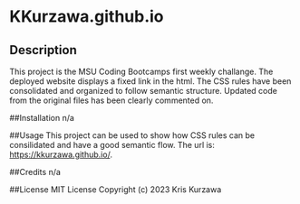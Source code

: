 # KKurzawa.github.io

## Description
This project is the MSU Coding Bootcamps first weekly challange.  The deployed website displays a fixed link in the html.  The CSS rules have been consolidated and organized to follow semantic structure.  Updated code from the original files has been clearly commented on.

##Installation
n/a

##Usage
This project can be used to show how CSS rules can be consilidated and have a good semantic flow. The url is: https://kkurzawa.github.io/.  

##Credits
n/a

##License
MIT License
Copyright (c) 2023 Kris Kurzawa


